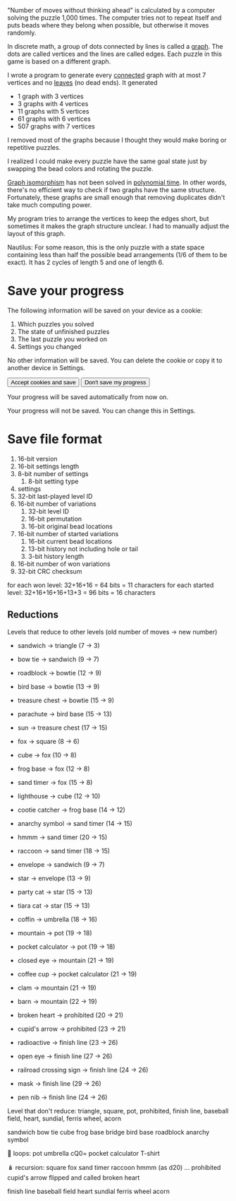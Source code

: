 "Number of moves without thinking ahead" is calculated by a computer solving the puzzle 1,000 times. The computer tries not to repeat itself and puts beads where they belong when possible, but otherwise it moves randomly.

In discrete math, a group of dots connected by lines is called a [graph](https://en.wikipedia.org/wiki/Graph_(discrete_mathematics)). The dots are called vertices and the lines are called edges. Each puzzle in this game is based on a different graph.

I wrote a program to generate every [connected](https://en.wikipedia.org/wiki/Connectivity_%28graph_theory%29) graph with at most 7 vertices and no [leaves](https://en.wikipedia.org/wiki/Tree_(graph_theory)) (no dead ends). It generated
- 1 graph with 3 vertices
- 3 graphs with 4 vertices
- 11 graphs with 5 vertices
- 61 graphs with 6 vertices
- 507 graphs with 7 vertices

I removed most of the graphs because I thought they would make boring or repetitive puzzles.

I realized I could make every puzzle have the same goal state just by swapping the bead colors and rotating the puzzle.

[Graph isomorphism](https://en.wikipedia.org/wiki/Graph_isomorphism) has not been solved in [polynomial time](https://en.wikipedia.org/wiki/P_(complexity)). In other words, there's no efficient way to check if two graphs have the same structure. Fortunately, these graphs are small enough that removing duplicates didn't take much computing power.

My program tries to arrange the vertices to keep the edges short, but sometimes it makes the graph structure unclear. I had to manually adjust the layout of this graph.

Nautilus: For some reason, this is the only puzzle with a state space containing less than half the possible bead arrangements (1/6 of them to be exact). It has 2 cycles of length 5 and one of length 6.

# Save your progress
The following information will be saved on your device as a cookie:
1. Which puzzles you solved
1. The state of unfinished puzzles
1. The last puzzle you worked on
1. Settings you changed

No other information will be saved. You can delete the cookie or copy it to another device in Settings.

<button>Accept cookies and save</button>
<button>Don't save my progress</button>

Your progress will be saved automatically from now on.

Your progress will not be saved. You can change this in Settings.

# Save file format

1. 16-bit version
1. 16-bit settings length
1. 8-bit number of settings
    1. 8-bit setting type
1. settings
1. 32-bit last-played level ID
1. 16-bit number of variations
    1. 32-bit level ID
    1. 16-bit permutation
    1. 16-bit original bead locations
1. 16-bit number of started variations
    1. 16-bit current bead locations
    1. 13-bit history not including hole or tail
    1. 3-bit history length
1. 16-bit number of won variations
1. 32-bit CRC checksum

for each won level: 32+16+16 = 64 bits = 11 characters
for each started level: 32+16+16+16+13+3 = 96 bits = 16 characters

## Reductions

Levels that reduce to other levels (old number of moves -> new number)
- sandwich -> triangle (7 -> 3)
- bow tie -> sandwich (9 -> 7)
- roadblock -> bowtie (12 -> 9)
- bird base -> bowtie (13 -> 9)
- treasure chest -> bowtie (15 -> 9)
- parachute -> bird base (15 -> 13)
- sun -> treasure chest (17 -> 15)

- fox -> square (8 -> 6)
- cube -> fox (10 -> 8)
- frog base -> fox (12 -> 8)
- sand timer -> fox (15 -> 8)
- lighthouse -> cube (12 -> 10)
- cootie catcher -> frog base (14 -> 12)
- anarchy symbol -> sand timer (14 -> 15)
- hmmm -> sand timer (20 -> 15)
- raccoon -> sand timer (18 -> 15)

- envelope -> sandwich (9 -> 7)
- star -> envelope (13 -> 9)
- party cat -> star (15 -> 13)
- tiara cat -> star (15 -> 13)

- coffin -> umbrella (18 -> 16)

- mountain -> pot (19 -> 18)
- pocket calculator -> pot (19 -> 18)
- closed eye -> mountain (21 -> 19)
- coffee cup -> pocket calculator (21 -> 19)
- clam -> mountain (21 -> 19)
- barn -> mountain (22 -> 19)

- broken heart -> prohibited (20 -> 21)
- cupid's arrow -> prohibited (23 -> 21)

- radioactive -> finish line (23 -> 26)
- open eye -> finish line (27 -> 26)
- railroad crossing sign -> finish line (24 -> 26)
- mask -> finish line (29 -> 26)
- pen nib -> finish line (24 -> 26)

Level that don't reduce: triangle, square, pot, prohibited, finish line, baseball field, heart, sundial, ferris wheel, acorn

sandwich
bow tie
cube
frog base
bridge
bird base
roadblock
anarchy symbol

🔄 loops:
pot
umbrella
cQ0=
pocket calculator
T-shirt

🪆 recursion:
square
fox
sand timer
raccoon
hmmm (as d20)
...
prohibited
cupid's arrow flipped and called broken heart

finish line
baseball field
heart
sundial
ferris wheel
acorn
